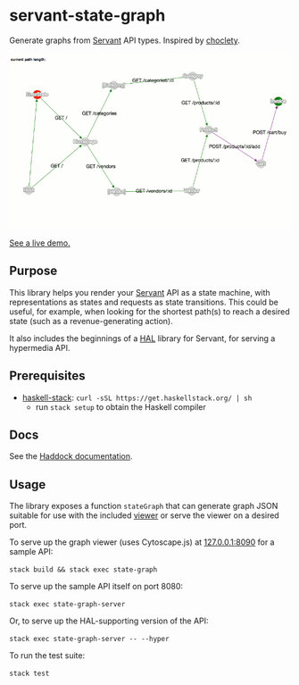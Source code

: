 # servant-state-graph

Generate graphs from [Servant](http://haskell-servant.readthedocs.io) API types.
Inspired by [choclety](https://github.com/mooreniemi/choclety).

[![example graph](docs/img/example_graph.gif)](https://corajr.github.io/servant-state-graph/index.html)

[See a live demo.](https://corajr.github.io/servant-state-graph/index.html)

## Purpose

This library helps you render
your [Servant](http://haskell-servant.readthedocs.io) API as a state machine,
with representations as states and requests as state transitions. This could be
useful, for example, when looking for the shortest path(s) to reach a desired
state (such as a revenue-generating action).

It also includes the beginnings of
a [HAL](http://stateless.co/hal_specification.html) library for Servant, for
serving a hypermedia API.

## Prerequisites
- [haskell-stack](https://www.haskellstack.org/): `curl -sSL https://get.haskellstack.org/ | sh`
    - run `stack setup` to obtain the Haskell compiler

## Docs

See the [Haddock documentation][haddock].

## Usage

The library exposes a function `stateGraph` that can generate graph JSON
suitable for use with the included [viewer][viewer] or serve the viewer on a
desired port.

To serve up the graph viewer (uses Cytoscape.js)
at [127.0.0.1:8090](http://127.0.0.1:8090) for a sample API:

`stack build && stack exec state-graph`

To serve up the sample API itself on port 8080:

`stack exec state-graph-server`

Or, to serve up the HAL-supporting version of the API:

`stack exec state-graph-server -- --hyper`

To run the test suite:

`stack test`

[viewer]: https://corajr.github.io/servant-state-graph/viewer.html
[haddock]: https://corajr.github.io/servant-state-graph/index.html
